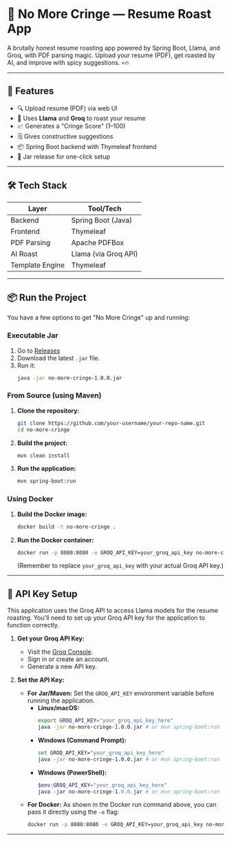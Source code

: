# 🧨 No More Cringe — Resume Roast App

A brutally honest resume roasting app powered by Spring Boot, Llama, and Groq, with PDF parsing magic. Upload your resume (PDF), get roasted by AI, and improve with spicy suggestions. 💀🔥

-----

## 🚀 Features

  - 🔍 Upload resume (PDF) via web UI
  - 🧠 Uses **Llama** and **Groq** to roast your resume
  - 📈 Generates a "Cringe Score" (1–100)
  - 🗒️ Gives constructive suggestions
  - 📦 Spring Boot backend with Thymeleaf frontend
  - 📄 Jar release for one-click setup

-----

## 🛠️ Tech Stack

| Layer | Tool/Tech |
|---|---|
| Backend | Spring Boot (Java) |
| Frontend | Thymeleaf |
| PDF Parsing | Apache PDFBox |
| AI Roast | Llama (via Groq API) |
| Template Engine | Thymeleaf |

-----

## 📦 Run the Project

You have a few options to get "No More Cringe" up and running:

### Executable Jar

1.  Go to [Releases](https://github.com/your-username/your-repo-name/releases)
2.  Download the latest `.jar` file.
3.  Run it:
    ```bash
    java -jar no-more-cringe-1.0.0.jar
    ```

### From Source (using Maven)

1.  **Clone the repository:**
    ```bash
    git clone https://github.com/your-username/your-repo-name.git
    cd no-more-cringe
    ```
2.  **Build the project:**
    ```bash
    mvn clean install
    ```
3.  **Run the application:**
    ```bash
    mvn spring-boot:run
    ```

### Using Docker

1.  **Build the Docker image:**
    ```bash
    docker build -t no-more-cringe .
    ```
2.  **Run the Docker container:**
    ```bash
    docker run -p 8080:8080 -e GROQ_API_KEY=your_groq_api_key no-more-cringe
    ```
    (Remember to replace `your_groq_api_key` with your actual Groq API key.)

-----

## 🔑 API Key Setup

This application uses the Groq API to access Llama models for the resume roasting. You'll need to set up your Groq API key for the application to function correctly.

1.  **Get your Groq API Key:**

      * Visit the [Groq Console](https://console.groq.com/keys).
      * Sign in or create an account.
      * Generate a new API key.

2.  **Set the API Key:**

      * **For Jar/Maven:** Set the `GROQ_API_KEY` environment variable before running the application.
          * **Linux/macOS:**
            ```bash
            export GROQ_API_KEY="your_groq_api_key_here"
            java -jar no-more-cringe-1.0.0.jar # or mvn spring-boot:run
            ```
          * **Windows (Command Prompt):**
            ```bash
            set GROQ_API_KEY="your_groq_api_key_here"
            java -jar no-more-cringe-1.0.0.jar # or mvn spring-boot:run
            ```
          * **Windows (PowerShell):**
            ```powershell
            $env:GROQ_API_KEY="your_groq_api_key_here"
            java -jar no-more-cringe-1.0.0.jar # or mvn spring-boot:run
            ```
      * **For Docker:** As shown in the Docker run command above, you can pass it directly using the `-e` flag:
        ```bash
        docker run -p 8080:8080 -e GROQ_API_KEY=your_groq_api_key no-more-cringe
        ```

-----
